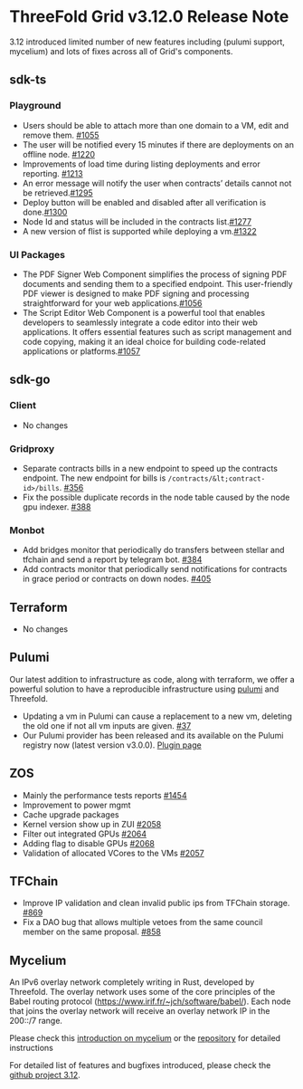 # ThreeFold Grid v3.12.0 Release Note

3.12 introduced limited number of new features including (pulumi support, mycelium) and lots of fixes across all of Grid's components.

## sdk-ts

### Playground

* Users should be able to attach more than one domain to a VM, edit and remove them. [#1055](https://github.com/threefoldtech/tfgrid-sdk-ts/issues/1055)
* The user will be notified every 15 minutes if there are deployments on an offline node. [#1220](https://github.com/threefoldtech/tfgrid-sdk-ts/issues/1220)
* Improvements of load time during listing deployments and error reporting. [#1213](https://github.com/threefoldtech/tfgrid-sdk-ts/issues/1213)
* An error message will notify the user when contracts’ details cannot not be retrieved.[#1295](https://github.com/threefoldtech/tfgrid-sdk-ts/issues/1295)
* Deploy button will be enabled and disabled after all verification is done.[#1300](https://github.com/threefoldtech/tfgrid-sdk-ts/issues/1300)
* Node Id and status will be included in the contracts list.[#1277](https://github.com/threefoldtech/tfgrid-sdk-ts/issues/1277)
* A new version of flist is supported while deploying a vm.[#1322](https://github.com/threefoldtech/tfgrid-sdk-ts/issues/1322)

### UI Packages

* The PDF Signer Web Component simplifies the process of signing PDF documents and sending them to a specified endpoint. This user-friendly PDF viewer is designed to make PDF signing and processing straightforward for your web applications.[#1056](https://github.com/threefoldtech/tfgrid-sdk-ts/issues/1056)
* The Script Editor Web Component is a powerful tool that enables developers to seamlessly integrate a code editor into their web applications. It offers essential features such as script management and code copying, making it an ideal choice for building code-related applications or platforms.[#1057](https://github.com/threefoldtech/tfgrid-sdk-ts/issues/1057)

## sdk-go

### Client

* No changes

### Gridproxy

* Separate contracts bills in a new endpoint to speed up the contracts endpoint. The new endpoint for bills is `/contracts/&lt;contract-id>/bills`. [#356](https://github.com/threefoldtech/tfgrid-sdk-go/pull/356)
* Fix the possible duplicate records in the node table caused by the node gpu indexer. [#388](https://github.com/threefoldtech/tfgrid-sdk-go/pull/388)

### Monbot

* Add bridges monitor that periodically do transfers between stellar and tfchain and send a report by telegram bot. [#384](https://github.com/threefoldtech/tfgrid-sdk-go/pull/384)
* Add contracts monitor that periodically send notifications for contracts in grace period or contracts on down nodes. [#405](https://github.com/threefoldtech/tfgrid-sdk-go/pull/405)

## Terraform

* No changes

## Pulumi

Our latest addition to infrastructure as code, along with terraform, we offer a powerful solution to have a reproducible infrastructure using [pulumi](pulumi.com/) and Threefold.

* Updating a vm in Pulumi can cause a replacement to a new vm, deleting the old one if not all vm inputs are given. [#37](https://github.com/threefoldtech/pulumi-threefold/issues/37)
* Our Pulumi provider has been released and its available on the Pulumi registry now (latest version v3.0.0). [Plugin page](https://www.pulumi.com/registry/packages/threefold/)

## ZOS

* Mainly the performance tests reports [#1454](https://github.com/threefoldtech/home/issues/1454)
* Improvement to power mgmt 
* Cache upgrade packages
* Kernel version show up in ZUI [#2058](https://github.com/threefoldtech/zos/pull/2058)
* Filter out integrated GPUs [#2064](https://github.com/threefoldtech/zos/pull/2064)
* Adding flag to disable GPUs [#2068](https://github.com/threefoldtech/zos/pull/2068)
* Validation of allocated VCores to the VMs [#2057](https://github.com/threefoldtech/zos/pull/2057)

## TFChain

* Improve IP validation and clean invalid public ips from TFChain storage. [#869](https://github.com/threefoldtech/tfchain/issues/869)
* Fix a DAO bug that allows multiple vetoes from the same council member on the same proposal. [#858](https://github.com/threefoldtech/tfchain/issues/858)


## Mycelium

An IPv6 overlay network completely writing in Rust, developed by Threefold. The overlay network uses some of the core principles of the Babel routing protocol (https://www.irif.fr/~jch/software/babel/). Each node that joins the overlay network will receive an overlay network IP in the 200::/7 range.

Please check this [introduction on mycelium](https://forum.threefold.io/t/introducing-mycelium/4082) or the [repository](https://github.com/threefoldtech/mycelium) for detailed instructions

For detailed list of features and bugfixes introduced, please check the [github project 3.12](https://github.com/orgs/threefoldtech/projects/203).